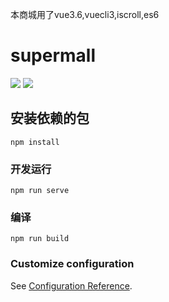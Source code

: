 
本商城用了vue3.6,vuecli3,iscroll,es6
# supermall
![](https://mybig.oss-cn-beijing.aliyuncs.com/img/20200827121237.png)
![](https://mybig.oss-cn-beijing.aliyuncs.com/img/20200827121208.png)
## 安装依赖的包
```
npm install
```

### 开发运行
```
npm run serve
```

### 编译
```
npm run build
```

### Customize configuration
See [Configuration Reference](https://cli.vuejs.org/config/).
